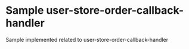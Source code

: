 # Sample user-store-order-callback-handler
Sample implemented related to user-store-order-callback-handler
